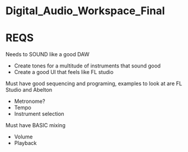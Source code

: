 # Digital_Audio_Workspace_Final

REQS
=====
Needs to SOUND like a good DAW
 - Create tones for a multitude of instruments that sound good
 - Create a good UI that feels like FL studio

Must have good sequencing and programing, examples to look at are FL Studio and Abelton
 - Metronome?
 - Tempo 
 - Instrument selection

Must have BASIC mixing
 - Volume
 - Playback



